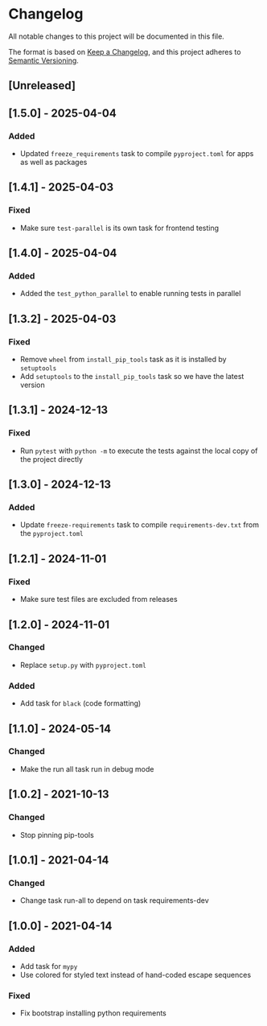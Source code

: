 # Changelog

All notable changes to this project will be documented in this file.

The format is based on [Keep a Changelog](https://keepachangelog.com/en/1.1.0/),
and this project adheres to [Semantic Versioning](https://semver.org/spec/v2.0.0.html).

## [Unreleased]

## [1.5.0] - 2025-04-04

### Added

- Updated `freeze_requirements` task to compile `pyproject.toml` for apps as well as packages

## [1.4.1] - 2025-04-03

### Fixed

- Make sure `test-parallel` is its own task for frontend testing

## [1.4.0] - 2025-04-04

### Added

- Added the `test_python_parallel` to enable running tests in parallel

## [1.3.2] - 2025-04-03

### Fixed

- Remove `wheel` from `install_pip_tools` task as it is installed by `setuptools`
- Add `setuptools` to the `install_pip_tools` task so we have the latest version

## [1.3.1] - 2024-12-13

### Fixed

- Run `pytest` with `python -m` to execute the tests against the local copy of the project directly

## [1.3.0] - 2024-12-13

### Added

- Update `freeze-requirements` task to compile `requirements-dev.txt` from the `pyproject.toml`

## [1.2.1] - 2024-11-01

### Fixed

- Make sure test files are excluded from releases

## [1.2.0] - 2024-11-01

### Changed

- Replace `setup.py` with `pyproject.toml`

### Added

- Add task for `black` (code formatting)

## [1.1.0] - 2024-05-14

### Changed

- Make the run all task run in debug mode

## [1.0.2] - 2021-10-13

### Changed

- Stop pinning pip-tools

## [1.0.1] - 2021-04-14

### Changed

- Change task run-all to depend on task requirements-dev

## [1.0.0] - 2021-04-14

### Added

- Add task for `mypy`
- Use colored for styled text instead of hand-coded escape sequences

### Fixed

- Fix bootstrap installing python requirements
